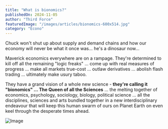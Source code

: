 ```yaml
---
title: "What is bionomics?"
publishedOn: 2024-11-05
author: "Third Force"
featuredImage: "/images/articles/bionomics-600x514.jpg"
category: "Econo"
---
```


Chuck won't shut up about supply and demand chains and how our economy will never be what it once was... he's a dinosaur now...

Maverick economics everywhere are on a rampage. They're determined to kill off all the remaining "logic freaks" ... come up with real measures of progress ... make all markets true-cost ... outlaw derivatives ... abolish flash trading ... ultimately make usury taboo.

They have a grand vision of a whole new science - **they're calling it "bionomics" ... The Queen of all the Sciences** ... the melting together of economics, psychology, sociology, biology, political science ... all the disciplines, sciences and arts bundled together in a new interdisciplinary endeavour that will keep this human swarm of ours on Planet Earth on even keel through the desperate times ahead.

![Image](/images/articles/bionomics-600x514.jpg)

